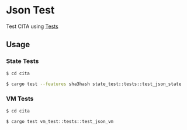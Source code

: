 # Json Test

Test CITA using [Tests](https://github.com/cryptape/cita-testdata/)

## Usage

### State Tests

```sh
$ cd cita

$ cargo test --features sha3hash state_test::tests::test_json_state
```

### VM Tests

```sh
$ cd cita

$ cargo test vm_test::tests::test_json_vm
```
